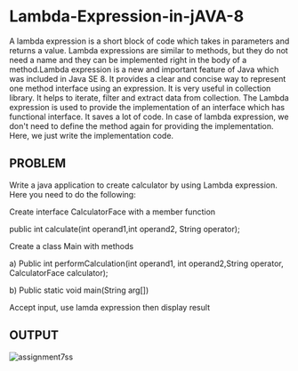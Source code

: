 # Lambda-Expression-in-jAVA-8
A lambda expression is a short block of code which takes in parameters and returns a value. Lambda expressions are similar to methods, but they do not need a name and they can be implemented right in the body of a method.Lambda expression is a new and important feature of Java which was included in Java SE 8. It provides a clear and concise way to represent one method interface using an expression. It is very useful in collection library. It helps to iterate, filter and extract data from collection.
The Lambda expression is used to provide the implementation of an interface which has functional interface. It saves a lot of code. In case of lambda expression, we don't need to define the method again for providing the implementation. Here, we just write the implementation code.


## PROBLEM
Write a java application to create calculator by using Lambda expression. Here you need to do the following:

Create interface CalculatorFace with a member function

public int calculate(int operand1,int operand2, String operator);

Create a class Main with methods

a) Public int performCalculation(int operand1, int operand2,String operator, CalculatorFace calculator);

b) Public static void main(String arg[])

Accept input, use lamda expression then display result

## OUTPUT
![assignment7ss](https://user-images.githubusercontent.com/53641559/110201654-46012980-7e8a-11eb-9477-81792ce83a47.png)

